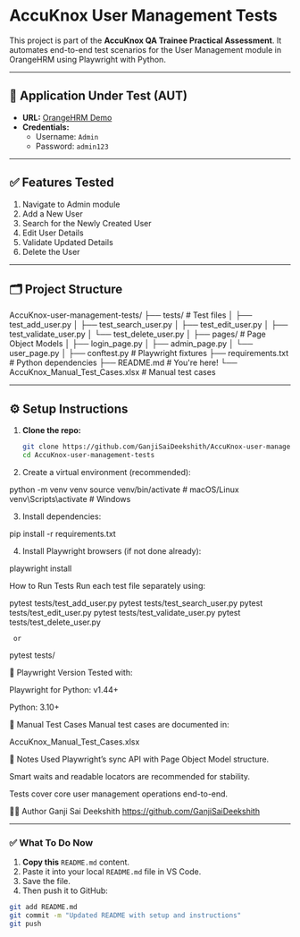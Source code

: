 # AccuKnox User Management Tests

This project is part of the **AccuKnox QA Trainee Practical Assessment**. It automates end-to-end test scenarios for the User Management module in OrangeHRM using Playwright with Python.

---

## 🔗 Application Under Test (AUT)

- **URL:** [OrangeHRM Demo](https://opensource-demo.orangehrmlive.com/web/index.php/auth/login)
- **Credentials:**
  - Username: `Admin`
  - Password: `admin123`

---

## ✅ Features Tested

1. Navigate to Admin module
2. Add a New User
3. Search for the Newly Created User
4. Edit User Details
5. Validate Updated Details
6. Delete the User

---

## 🗂️ Project Structure

AccuKnox-user-management-tests/
├── tests/ # Test files
│ ├── test_add_user.py
│ ├── test_search_user.py
│ ├── test_edit_user.py
│ ├── test_validate_user.py
│ └── test_delete_user.py
│
├── pages/ # Page Object Models
│ ├── login_page.py
│ ├── admin_page.py
│ └── user_page.py
│
├── conftest.py # Playwright fixtures
├── requirements.txt # Python dependencies
├── README.md # You're here!
└── AccuKnox_Manual_Test_Cases.xlsx # Manual test cases


---

## ⚙️ Setup Instructions

1. **Clone the repo:**
   ```bash
   git clone https://github.com/GanjiSaiDeekshith/AccuKnox-user-management-tests.git
   cd AccuKnox-user-management-tests

2. Create a virtual environment (recommended):

python -m venv venv
source venv/bin/activate   # macOS/Linux
venv\Scripts\activate      # Windows

3. Install dependencies:

pip install -r requirements.txt

4. Install Playwright browsers (if not done already):

playwright install

How to Run Tests
Run each test file separately using:

pytest tests/test_add_user.py
pytest tests/test_search_user.py
pytest tests/test_edit_user.py
pytest tests/test_validate_user.py
pytest tests/test_delete_user.py
 
     or

pytest tests/


🧪 Playwright Version
Tested with:

Playwright for Python: v1.44+

Python: 3.10+

📄 Manual Test Cases
Manual test cases are documented in:

AccuKnox_Manual_Test_Cases.xlsx

🚀 Notes
Used Playwright’s sync API with Page Object Model structure.

Smart waits and readable locators are recommended for stability.

Tests cover core user management operations end-to-end.

🧑‍💻 Author
Ganji Sai Deekshith
https://github.com/GanjiSaiDeekshith


---

### ✅ What To Do Now

1. **Copy this** `README.md` content.
2. Paste it into your local `README.md` file in VS Code.
3. Save the file.
4. Then push it to GitHub:

```bash
git add README.md
git commit -m "Updated README with setup and instructions"
git push


